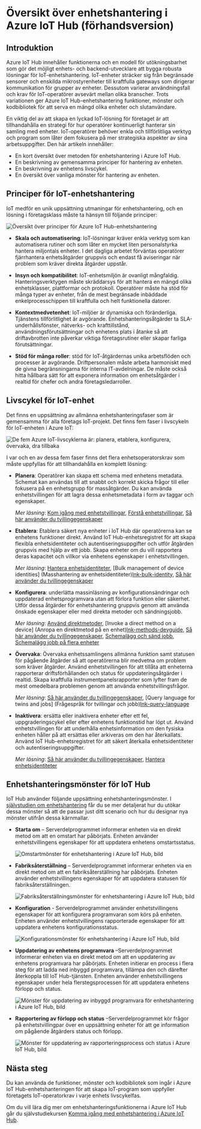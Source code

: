 <properties
 pageTitle="Översikt över IoT Hub-enhetshantering | Microsoft Azure"
 description="Den här artikeln innehåller en översikt över enhetshantering i Azure IoT Hub: livscykel för företagsenhet, omstart, fabriksåterställning, uppdatering av inbyggd programvara, konfiguration, enhetstvillingar, frågor, jobb"
 services="iot-hub"
 documentationCenter=""
 authors="bzurcher"
 manager="timlt"
 editor=""/>

<tags
 ms.service="iot-hub"
 ms.devlang="na"
 ms.topic="get-started-article"
 ms.tgt_pltfrm="na"
 ms.workload="na"
 ms.date="10/03/2016"
 ms.author="bzurcher"/>


# <a name="overview-of-azure-iot-hub-device-management-(preview)"></a>Översikt över enhetshantering i Azure IoT Hub (förhandsversion)

## <a name="introduction"></a>Introduktion

Azure IoT Hub innehåller funktionerna och en modell för utökningsbarhet som gör det möjligt enhets- och backend-utvecklare att bygga robusta lösningar för IoT-enhetshantering. IoT-enheter sträcker sig från begränsade sensorer och enskilda mikrostyrenheter till kraftfulla gateways som dirigerar kommunikation för grupper av enheter.  Dessutom varierar användningsfall och krav för IoT-operatörer avsevärt mellan olika branscher.  Trots variationen ger Azure IoT Hub-enhetshantering funktioner, mönster och kodbibliotek för att serva en mängd olika enheter och slutanvändare.

En viktig del av att skapa en lyckad IoT-lösning för företaget är att tillhandahålla en strategi för hur operatörer kontinuerligt hanterar sin samling med enheter. IoT-operatörer behöver enkla och tillförlitliga verktyg och program som låter dem fokusera på mer strategiska aspekter av sina arbetsuppgifter. Den här artikeln innehåller:

- En kort översikt över metoden för enhetshantering i Azure IoT Hub.
- En beskrivning av gemensamma principer för hantering av enheten.
- En beskrivning av enhetens livscykel.
- En översikt över vanliga mönster för hantering av enheten.

## <a name="iot-device-management-principles"></a>Principer för IoT-enhetshantering

IoT medför en unik uppsättning utmaningar för enhetshantering, och en lösning i företagsklass måste ta hänsyn till följande principer:

![Översikt över principer för Azure IoT Hub-enhetshantering][img-dm_principles]

- **Skala och automatisering**: IoT-lösningar kräver enkla verktyg som kan automatisera rutiner och som låter en mycket liten personalstyrka hantera miljontals enheter. I det dagliga arbetet förväntas operatörer fjärrhantera enhetsåtgärder gruppvis och endast få aviseringar när problem som kräver direkta åtgärder uppstår.

- **Insyn och kompatibilitet**: IoT-enhetsmiljön är ovanligt mångfaldig. Hanteringsverktygen måste skräddarsys för att hantera en mängd olika enhetsklasser, plattformar och protokoll. Operatörer måste ha stöd för många typer av enheter, från de mest begränsade inbäddade enkelprocesschippen till kraftfulla och helt funktionella datorer.

- **Kontextmedvetenhet**: IoT-miljöer är dynamiska och föränderliga. Tjänstens tillförlitlighet är avgörande. Enhetshanteringsåtgärder ta SLA-underhållsfönster, nätverks- och krafttillstånd, användningsförutsättningar och enhetens plats i åtanke så att driftavbrotten inte påverkar viktiga företagsrutiner eller skapar farliga förutsättningar.

- **Stöd för många roller**: stöd för IoT-åtgärdernas unika arbetsflöden och processer är avgörande. Driftpersonalen måste arbeta harmoniskt med de givna begränsningarna för interna IT-avdelningar.  De måste också hitta hållbara sätt för att exponera information om enhetsåtgärder i realtid för chefer och andra företagsledarroller. 

## <a name="iot-device-lifecycle"></a>Livscykel för IoT-enhet

Det finns en uppsättning av allmänna enhetshanteringsfaser som är gemensamma för alla företags IoT-projekt. Det finns fem faser i livscykeln för IoT-enheten i Azure IoT:

![De fem Azure IoT-livscyklerna är: planera, etablera, konfigurera, övervaka, dra tillbaka][img-device_lifecycle]

I var och en av dessa fem faser finns det flera enhetsoperatorskrav som måste uppfyllas för att tillhandahålla en komplett lösning:

- **Planera**: Operatörer kan skapa ett schema med enhetens metadata. Schemat kan användas till att snabbt och korrekt skicka frågor till eller fokusera på en enhetsgrupp för massåtgärder. Du kan använda enhetstvillingen för att lagra dessa enhetsmetadata i form av taggar och egenskaper.

    *Mer läsning*: [Kom igång med enhetstvillingar][lnk-twins-getstarted], [Förstå enhetstvillingar][lnk-twins-devguide], [Så här använder du tvillingegenskaper][lnk-twin-properties]

- **Etablera**: Etablera säkert nya enheter i IoT Hub där operatörerna kan se enhetens funktioner direkt.  Använd IoT Hub-enhetsregistret för att skapa flexibla enhetsidentiteter och autentiseringsuppgifter och utför åtgärden gruppvis med hjälp av ett jobb. Skapa enheter om du vill rapportera deras kapacitet och villkor via enhetens egenskaper i enhetstvillingen.

    *Mer läsning*: [Hantera enhetsidentiteter][lnk-identity-registry], [Bulk management of device identities] (Masshantering av enhetsidentiteter)[lnk-bulk-identity], [Så här använder du tvillingegenskaper][lnk-twin-properties]

- **Konfigurera**: underlätta massinläsning av konfigurationsändringar och uppdaterad enhetsprogramvara utan att förlora funktion eller säkerhet. Utför dessa åtgärder för enhetshantering gruppvis genom att använda önskade egenskaper eller med direkta metoder och sändningsjobb.

    *Mer läsning*:  [Använd direktmetoder][lnk-c2d-methods], [Invoke a direct method on a device] (Anropa en direktmetod på en enhet)[lnk-methods-devguide], [Så här använder du tvillingegenskaper][lnk-twin-properties], [Schemalägg och sänd jobb][lnk-jobs], [Schemalägg jobb på flera enheter][lnk-jobs-devguide]

- **Övervaka**: Övervaka enhetssamlingens allmänna funktion samt statusen för pågående åtgärder så att operatörerna blir medvetna om problem som kräver åtgärder.  Använd enhetstvillingen för att tillåta att enheterna rapporterar driftsförhållanden och status för uppdateringsåtgärder i realtid. Skapa kraftfulla instrumentpanelsrapporter som lyfter fram de mest omedelbara problemen genom att använda enhetstvillingsfrågor.

    *Mer läsning*: [Så här använder du tvillingegenskaper][lnk-twin-properties], [Query language for twins and jobs] (Frågespråk för tvillingar och jobb)[lnk-query-language]

- **Inaktivera**: ersätta eller inaktivera enheter efter ett fel, uppgraderingscykel eller efter enhetens funktionstid har löpt ut.  Använd enhetstvillingen för att underhålla enhetsinformation om den fysiska enheten håller på att ersättas eller arkiveras om den har återkallats. Använd IoT Hub-enhetsregistret för att säkert återkalla enhetsidentiteter och autentiseringsuppgifter.

    *Mer läsning*: [Så här använder du tvillingegenskaper][lnk-twin-properties], [Hantera enhetsidentiteter][lnk-identity-registry]

## <a name="iot-hub-device-management-patterns"></a>Enhetshanteringsmönster för IoT Hub

IoT Hub använder följande uppsättning enhetshanteringsmönster.  I [självstudien om enhetshantering][lnk-get-started] får du se mer detaljerat hur du utökar dessa mönster så att de passar just ditt scenario och hur du designar nya mönster utifrån dessa kärnmallar.

- **Starta om** – Serverdelprogrammet informerar enheten via en direkt metod om att en omstart har påbörjats.  Enheten använder enhetstvillingens egenskaper för att uppdatera enhetens omstartsstatus.

    ![Omstartmönster för enhetshantering i Azure IoT Hub, bild][img-reboot_pattern]

- **Fabriksåterställning** – Serverdelprogrammet informerar enheten via en direkt metod om att en fabriksåterställning har påbörjats.  Enheten använder enhetstvillingens egenskaper för att uppdatera statusen för fabriksåterställningen.

    ![Fabriksåterställningsmönster för enhetshantering i Azure IoT Hub, bild][img-facreset_pattern]

- **Konfiguration** - Serverdelprogrammet använder enhetstvillingens egenskaper för att konfigurera programvaran som körs på enheten.  Enheten använder enhetstvillingens rapporterade egenskaper för att uppdatera enhetens konfigurationsstatus.

    ![Konfigurationsmönster för enhetshantering i Azure IoT Hub, bild][img-config_pattern]

- **Uppdatering av enhetens programvara** –Serverdelprogrammet informerar enheten via en direkt metod om att en uppdatering av enhetens programvara har påbörjats.  Enheten initierar en process i flera steg för att ladda ned inbyggd programvara, tillämpa den och därefter återkoppla till IoT Hub-tjänsten.  Enheten använder enhetstvillingens egenskaper under hela flerstegsprocessen för att uppdatera enhetens förlopp och status.

    ![Mönster för uppdatering av inbyggd programvara för enhetshantering i Azure IoT Hub, bild][img-fwupdate_pattern]

- **Rapportering av förlopp och status** –Serverdelprogrammet kör frågor på enhetstvillingpar över en uppsättning enheter för att ge information om pågående åtgärders status och förlopp.

    ![Mönster för uppdatering av rapporteringsprocess och status i Azure IoT Hub, bild][img-report_progress_pattern]

## <a name="next-steps"></a>Nästa steg

Du kan använda de funktioner, mönster och kodbibliotek som ingår i Azure IoT Hub-enhetshanteringen för att skapa IoT-program som uppfyller företagets IoT-operatorkrav i varje enhets livscykelfas.

Om du vill lära dig mer om enhetshanteringsfunktionerna i Azure IoT Hub går du självstudiekursen [Komma igång med enhetshantering i Azure IoT Hub][lnk-get-started].

<!-- Images and links -->
[img-dm_principles]: media/iot-hub-device-management-overview/image4.png
[img-device_lifecycle]: media/iot-hub-device-management-overview/image5.png
[img-config_pattern]: media/iot-hub-device-management-overview/configuration-pattern.png
[img-facreset_pattern]: media/iot-hub-device-management-overview/facreset-pattern.png
[img-fwupdate_pattern]: media/iot-hub-device-management-overview/fwupdate-pattern.png
[img-reboot_pattern]: media/iot-hub-device-management-overview/reboot-pattern.png
[img-report_progress_pattern]: media/iot-hub-device-management-overview/report-progress-pattern.png

[lnk-twins-devguide]: iot-hub-devguide-device-twins.md
[lnk-get-started]: iot-hub-device-management-get-started.md
[lnk-twins-getstarted]: iot-hub-node-node-twin-getstarted.md
[lnk-twin-properties]: iot-hub-node-node-twin-how-to-configure.md
[lnk-hub-getstarted]: iot-hub-csharp-csharp-getstarted.md
[lnk-identity-registry]: iot-hub-devguide-identity-registry.md
[lnk-bulk-identity]: iot-hub-bulk-identity-mgmt.md
[lnk-query-language]: iot-hub-devguide-query-language
[lnk-c2d-methods]: iot-hub-c2d-methods.md
[lnk-methods-devguide]: iot-hub-devguide-direct-methods.md
[lnk-jobs]: iot-hub-schedule-jobs.md
[lnk-jobs-devguide]: iot-hub-devguide-jobs.md


<!--HONumber=Oct16_HO3-->


